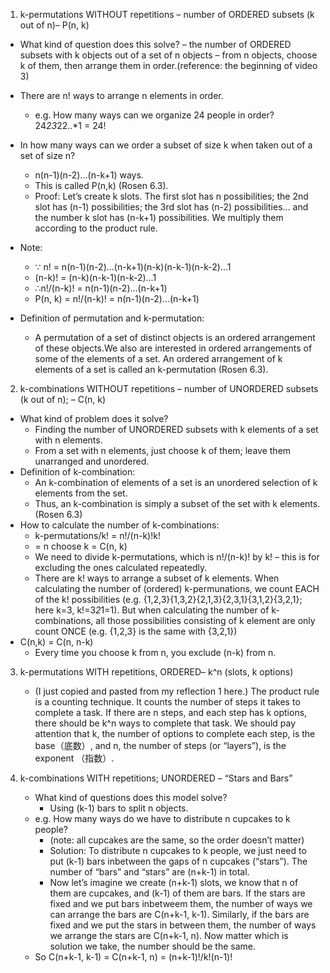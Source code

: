 1. k-permutations WITHOUT repetitions – number of ORDERED subsets (k out of n)– P(n, k)
   
- What kind of question does this solve?
  – the number of ORDERED subsets with k objects out of a set of n objects
  – from n objects, choose k of them, then arrange them in order.(reference: the beginning of video 3)

- There are n! ways to arrange n elements in order.
  - e.g. How many ways can we organize 24 people in order? 24*23*22..*1 = 24!

- In how many ways can we order a subset of size k when taken out of a set of size n? 
  - n(n-1)(n-2)...(n-k+1) ways. 
  - This is called P(n,k) (Rosen 6.3). 
  - Proof: Let’s create k slots. The first slot has n possibilities; the 2nd slot has (n-1) possibilities; the 3rd slot has (n-2) possibilities… and the number k slot has (n-k+1) possibilities. We multiply them according to the product rule.

- Note:  
  - ∵ n! = n(n-1)(n-2)...(n-k+1)(n-k)(n-k-1)(n-k-2)...1
  - (n-k)! = (n-k)(n-k-1)(n-k-2)...1
  - ∴n!/(n-k)! = n(n-1)(n-2)...(n-k+1)
  - P(n, k) = n!/(n-k)! = n(n-1)(n-2)...(n-k+1)

- Definition of permutation and k-permutation:
   - A permutation of a set of distinct objects is an ordered arrangement of these objects.We also are interested in ordered arrangements of some of the elements of a set. An ordered arrangement of k elements of a set is called an k-permutation (Rosen 6.3).
 
2.  k-combinations WITHOUT repetitions – number of UNORDERED subsets (k out of n); – C(n, k)
   
- What kind of problem does it solve?
   - Finding the number of UNORDERED subsets with k elements of a set with n elements.
   - From a set with n elements, just choose k of them; leave them unarranged and unordered.
- Definition of k-combination:
   - An k-combination of elements of a set is an unordered selection of k elements from the set.
   - Thus, an k-combination is simply a subset of the set with k elements.(Rosen 6.3)
- How to calculate the number of k-combinations:
   - k-permutations/k! = n!/(n-k)!k!
   - = n choose k = C(n, k)
   - We need to divide k-permutations, which is n!/(n-k)! by k! – this is for excluding the ones calculated repeatedly.
   - There are k! ways to arrange a subset of k elements. When calculating the number of (ordered) k-permunations, we count EACH of the k! possibilities (e.g. {1,2,3}{1,3,2}{2,1,3}{2,3,1}{3,1,2}{3,2,1}; here k=3, k!=3*2*1=1). But when calculating the number of k-combinations, all those possibilities consisting of k element are only count ONCE (e.g. {1,2,3} is the same with {3,2,1})
-  C(n,k) = C(n, n-k)
   - Every time you choose k from n, you exclude (n-k) from n.
 
3. k-permutations WITH repetitions, ORDERED– k^n (slots, k options)
   - (I just copied and pasted from my reflection 1 here.) The product rule is a counting technique. It counts the number of steps it takes to complete a task. If there are n steps, and each step has k options, there should be k^n ways to complete that task. We should pay attention that k, the number of options to complete each step, is the base（底数）, and n, the number of steps (or “layers”), is the exponent （指数）.

4. k-combinations WITH repetitions; UNORDERED – “Stars and Bars”
   - What kind of questions does this model solve?
     - Using (k-1) bars to split n objects.
   - e.g. How many ways do we have to distribute n cupcakes to k people?
     - (note: all cupcakes are the same, so the order doesn’t matter)
     - Solution: To distribute n cupcakes to k people, we just need to put (k-1) bars inbetween the gaps of n cupcakes (“stars”). The number of “bars” and “stars” are (n+k-1) in total.
     - Now let’s imagine we create (n+k-1) slots, we know that n of them are cupcakes, and (k-1) of them are bars. If the stars are fixed and we put bars inbetweem them, the number of ways we can arrange the bars are C(n+k-1, k-1). Similarly, if the bars are fixed and we put the stars in between them, the number of ways we arrange the stars are C(n+k-1, n).
Now matter which is solution we take, the number should be the same.
   - So C(n+k-1, k-1) = C(n+k-1, n) = (n+k-1)!/k!(n-1)!
    
